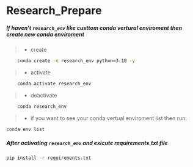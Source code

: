 # Research_Prepare


##### If haven't ```research_env``` like custtom conda vertural enviroment then create new conda enviroment

>- create 

```bash
    conda create -n research_env python=3.10 -y
```

>- activate 

```bash
    conda activate research_env
```

>- deactivate

```bash
    conda research_env
```

>- if you want to see your conda vertual enviroment list then run:
```bash
conda env list
```

##### After activating ```research_env``` and exicute requirements.txt file
```bash
pip install -r requirements.txt
```